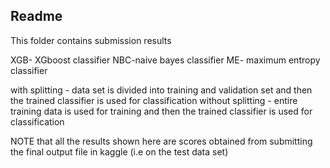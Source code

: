 
## Readme
This folder contains submission results 

XGB- XGboost classifier
NBC-naive bayes classifier
ME- maximum entropy classifier

with splitting - data set is divided into training and validation set and then the trained classifier is used for classification 
without splitting - entire training data is used for training and then the trained classifier is used for classification

NOTE that all the results shown here are scores obtained from submitting the final output file in kaggle (i.e on the test data set)
